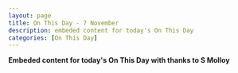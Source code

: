 ```yaml
---
layout: page
title: On This Day - 7 November
description: embeded content for today's On This Day
categories: [On This Day]
---
```


**Embeded content for today's On This Day with thanks to S Molloy**

<script src="//urlembed.com/static/js/script.js"></script>
<a href="https://s-molloy.tumblr.com/post/188868035312/7th-november-1982-sunday-7th-november-1982-the" class="urlembed"></a>
